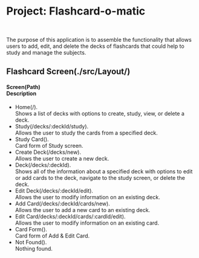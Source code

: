 <h1> Project: Flashcard-o-matic </h1>
<br>
<p>The purpose of this application is to assemble the functionality that allows users to add, edit, and delete the decks of flashcards that could help to study and manage the subjects.
</p>

<h2>Flashcard Screen(./src/Layout/)</h2>
<h4>Screen(Path)<br>Description</h4>
<ul>
        <li>Home(/).<br>Shows a list of decks with options to create, study, view, or delete a deck.</li>
        <li>Study(/decks/:deckId/study). <br>Allows the user to study the cards from a specified deck.</li>
        <li>Study Card(). <br>Card form of Study screen.</li>
        <li>Create Deck(/decks/new). <br>Allows the user to create a new deck.</li>
        <li>Deck(/decks/:deckId). <br>Shows all of the information about a specified deck with options to edit or add cards to the deck, navigate to the study screen, or delete the deck.
</li>
        <li>Edit Deck(/decks/:deckId/edit). <br>Allows the user to modify information on an existing deck.</li>
        <li>Add Card(/decks/:deckId/cards/new). <br>Allows the user to add a new card to an existing deck.
</li>
        <li>Edit Card/decks/:deckId/cards/:cardId/edit). <br>Allows the user to modify information on an existing card.
</li>
        <li>Card Form(). <br>Card form of Add & Edit Card.</li>
        <li>Not Found(). <br>Nothing found.</li>
</ul>
